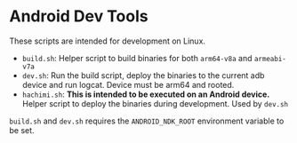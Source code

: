 # Android Dev Tools
These scripts are intended for development on Linux.

- `build.sh`: Helper script to build binaries for both `arm64-v8a` and `armeabi-v7a`
- `dev.sh`: Run the build script, deploy the binaries to the current adb device and run logcat. Device must be arm64 and rooted.
- `hachimi.sh`: **This is intended to be executed on an Android device.** Helper script to deploy the binaries during development. Used by `dev.sh`

`build.sh` and `dev.sh` requires the `ANDROID_NDK_ROOT` environment variable to be set.